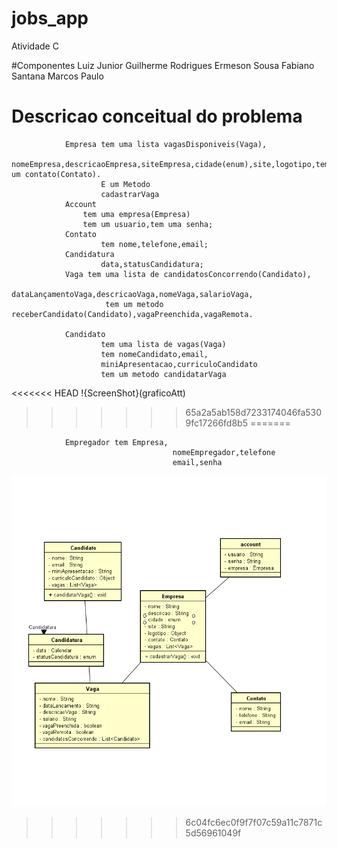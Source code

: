 ﻿
# jobs_app
Atividade C


#Componentes 
	Luiz Junior
	Guilherme Rodrigues
	Ermeson Sousa 
	Fabiano Santana
	Marcos Paulo
  #
# Descricao conceitual do  problema



                Empresa tem uma lista vagasDisponiveis(Vaga),
                        nomeEmpresa,descricaoEmpresa,siteEmpresa,cidade(enum),site,logotipo,tem um contato(Contato). 
                        E um Metodo
                        cadastrarVaga
                Account 
                    tem uma empresa(Empresa)
                    tem um usuario,tem uma senha;            
                Contato
                        tem nome,telefone,email;
                Candidatura
                        data,statusCandidatura;
                Vaga tem uma lista de candidatosConcorrendo(Candidato),
                         dataLançamentoVaga,descricaoVaga,nomeVaga,salarioVaga,
                         tem um metodo receberCandidato(Candidato),vagaPreenchida,vagaRemota.
                
                Candidato 
                        tem uma lista de vagas(Vaga) 
                        tem nomeCandidato,email,
                        miniApresentacao,curriculoCandidato
                        tem um metodo candidatarVaga
<<<<<<< HEAD
!{ScreenShot}(graficoAtt)
>>>>>>> 65a2a5ab158d7233174046fa5309fc17266fd8b5
=======

                Empregador tem Empresa,
                                       	nomeEmpregador,telefone
                                        email,senha

![ScreenShot](graficoAtt.png)
>>>>>>> 6c04fc6ec0f9f7f07c59a11c7871c5d56961049f
